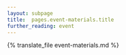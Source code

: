 ```yaml
---
layout: subpage
title:  pages.event-materials.title
further_reading: event
---
```


{% translate_file event-materials.md %}
